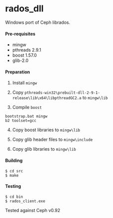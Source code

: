 # rados_dll
Windows port of Ceph librados.

#### Pre-requisites
* mingw
* pthreads 2.9.1
* boost 1.57.0
* glib-2.0

#### Preparation
1) Install `mingw`

2) Copy `pthreads-win32\prebuilt-dll-2-9-1-release\lib\x64\libpthreadGC2.a` to `mingw\lib`

3) Compile `boost`

```
bootstrap.bat mingw
b2 toolset=gcc
```

4) Copy boost libraries to `mingw\lib`

5) Copy glib header files to `mingw\include`

6) Copy glib libraries to `mingw\lib`


#### Building

```
$ cd src
$ make
```

#### Testing

```
$ cd bin
$ rados_client.exe
```

Tested against Ceph v0.92
